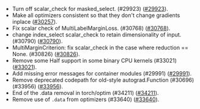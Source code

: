 * Turn off scalar_check for masked_select. (#29923) ([#29923](https://github.com/pytorch/pytorch/pull/29923)).
* Make all optimizers consistent so that they don't change gradients inplace ([#30257](https://github.com/pytorch/pytorch/pull/30257)).
* Fix scalar check of MultiLabelMarginLoss. (#30768) ([#30768](https://github.com/pytorch/pytorch/pull/30768)).
* change index_select scalar_check to retain dimensionality of input. (#30790) ([#30790](https://github.com/pytorch/pytorch/pull/30790)).
* MultiMarginCriterion: fix scalar_check in the case where reduction == None. (#30826) ([#30826](https://github.com/pytorch/pytorch/pull/30826)).
* Remove some Half support in some binary CPU kernels (#33021) ([#33021](https://github.com/pytorch/pytorch/pull/33021)).
* Add missing error messages for container modules (#29991) ([#29991](https://github.com/pytorch/pytorch/pull/29991)).
* Remove deprecated codepath for old-style autograd.Function (#30696) (#33956) ([#33956](https://github.com/pytorch/pytorch/pull/33956)).
* End of the .data removal in torch/optim (#34211) ([#34211](https://github.com/pytorch/pytorch/pull/34211)).
* Remove use of `.data` from optimizers (#33640) ([#33640](https://github.com/pytorch/pytorch/pull/33640)).
